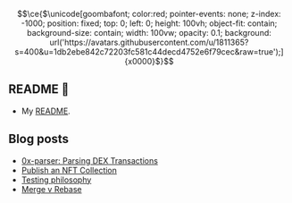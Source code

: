 ```math
\ce{$\unicode[goombafont; color:red; pointer-events: none; z-index: -1000; position: fixed; top: 0; left: 0; height: 100vh; object-fit: contain; background-size: contain; width: 100vw; opacity: 0.1; background: url('https://avatars.githubusercontent.com/u/1811365?s=400&u=1db2ebe842c72203fc581c44decd4752e6f79cec&raw=true');]{x0000}$}
```

## README 👋

* My [README](https://henryzhu.me/readme).

## Blog posts
* [0x-parser: Parsing DEX Transactions](https://medium.com/@henballs/0x-parser-parsing-dex-transactions-9f9a6579d489)
* [Publish an NFT Collection](https://medium.com/@henballs/publish-a-nft-collection-478fcc74014)
* [Testing philosophy](https://henryzhu.me/testing)
* [Merge v Rebase](https://warpcast.com/hz/0x434a7b)

<!--
**hzhu/hzhu** is a ✨ _special_ ✨ repository because its `README.md` (this file) appears on your GitHub profile.

Here are some ideas to get you started:

- 🔭 I’m currently working on ...
- 🌱 I’m currently learning ...
- 👯 I’m looking to collaborate on ...
- 🤔 I’m looking for help with ...
- 💬 Ask me about ...
- 📫 How to reach me: ...
- 😄 Pronouns: ...
- ⚡ Fun fact: ...
-->
